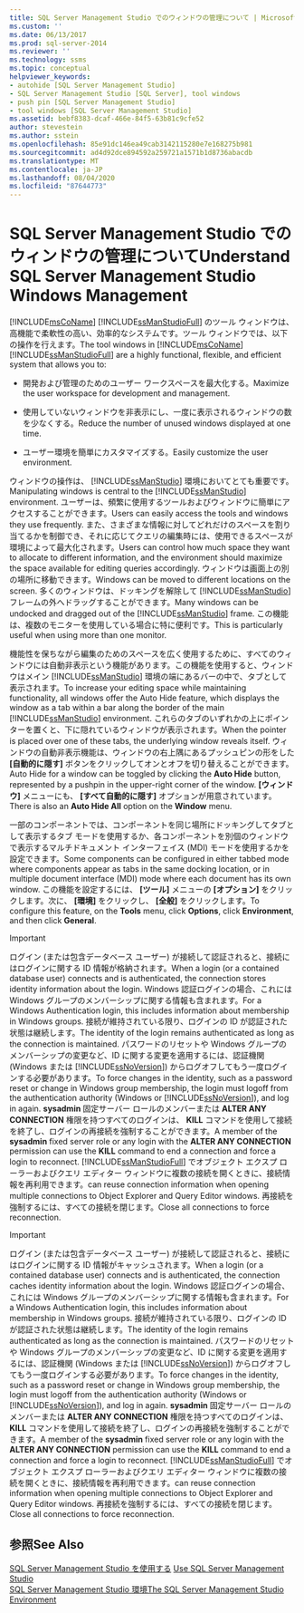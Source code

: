 ```yaml
---
title: SQL Server Management Studio でのウィンドウの管理について | Microsoft Docs
ms.custom: ''
ms.date: 06/13/2017
ms.prod: sql-server-2014
ms.reviewer: ''
ms.technology: ssms
ms.topic: conceptual
helpviewer_keywords:
- autohide [SQL Server Management Studio]
- SQL Server Management Studio [SQL Server], tool windows
- push pin [SQL Server Management Studio]
- tool windows [SQL Server Management Studio]
ms.assetid: bebf8383-dcaf-466e-84f5-63b81c9cfe52
author: stevestein
ms.author: sstein
ms.openlocfilehash: 85e91dc146ea49cab3142115280e7e168275b981
ms.sourcegitcommit: ad4d92dce894592a259721a1571b1d8736abacdb
ms.translationtype: MT
ms.contentlocale: ja-JP
ms.lasthandoff: 08/04/2020
ms.locfileid: "87644773"
---
```

# <a name="understand-sql-server-management-studio-windows-management"></a><span data-ttu-id="2c105-102">SQL Server Management Studio でのウィンドウの管理について</span><span class="sxs-lookup"><span data-stu-id="2c105-102">Understand SQL Server Management Studio Windows Management</span></span>
  <span data-ttu-id="2c105-103">[!INCLUDE[msCoName](../includes/msconame-md.md)] [!INCLUDE[ssManStudioFull](../includes/ssmanstudiofull-md.md)] のツール ウィンドウは、高機能で柔軟性の高い、効率的なシステムです。ツール ウィンドウでは、以下の操作を行えます。</span><span class="sxs-lookup"><span data-stu-id="2c105-103">The tool windows in [!INCLUDE[msCoName](../includes/msconame-md.md)] [!INCLUDE[ssManStudioFull](../includes/ssmanstudiofull-md.md)] are a highly functional, flexible, and efficient system that allows you to:</span></span>  
  
-   <span data-ttu-id="2c105-104">開発および管理のためのユーザー ワークスペースを最大化する。</span><span class="sxs-lookup"><span data-stu-id="2c105-104">Maximize the user workspace for development and management.</span></span>  
  
-   <span data-ttu-id="2c105-105">使用していないウィンドウを非表示にし、一度に表示されるウィンドウの数を少なくする。</span><span class="sxs-lookup"><span data-stu-id="2c105-105">Reduce the number of unused windows displayed at one time.</span></span>  
  
-   <span data-ttu-id="2c105-106">ユーザー環境を簡単にカスタマイズする。</span><span class="sxs-lookup"><span data-stu-id="2c105-106">Easily customize the user environment.</span></span>  
  
 <span data-ttu-id="2c105-107">ウィンドウの操作は、 [!INCLUDE[ssManStudio](../includes/ssmanstudio-md.md)] 環境においてとても重要です。</span><span class="sxs-lookup"><span data-stu-id="2c105-107">Manipulating windows is central to the [!INCLUDE[ssManStudio](../includes/ssmanstudio-md.md)] environment.</span></span> <span data-ttu-id="2c105-108">ユーザーは、頻繁に使用するツールおよびウィンドウに簡単にアクセスすることができます。</span><span class="sxs-lookup"><span data-stu-id="2c105-108">Users can easily access the tools and windows they use frequently.</span></span> <span data-ttu-id="2c105-109">また、さまざまな情報に対してどれだけのスペースを割り当てるかを制御でき、それに応じてクエリの編集時には、使用できるスペースが環境によって最大化されます。</span><span class="sxs-lookup"><span data-stu-id="2c105-109">Users can control how much space they want to allocate to different information, and the environment should maximize the space available for editing queries accordingly.</span></span> <span data-ttu-id="2c105-110">ウィンドウは画面上の別の場所に移動できます。</span><span class="sxs-lookup"><span data-stu-id="2c105-110">Windows can be moved to different locations on the screen.</span></span> <span data-ttu-id="2c105-111">多くのウィンドウは、ドッキングを解除して [!INCLUDE[ssManStudio](../includes/ssmanstudio-md.md)] フレームの外へドラッグすることができます。</span><span class="sxs-lookup"><span data-stu-id="2c105-111">Many windows can be undocked and dragged out of the [!INCLUDE[ssManStudio](../includes/ssmanstudio-md.md)] frame.</span></span> <span data-ttu-id="2c105-112">この機能は、複数のモニターを使用している場合に特に便利です。</span><span class="sxs-lookup"><span data-stu-id="2c105-112">This is particularly useful when using more than one monitor.</span></span>  
  
 <span data-ttu-id="2c105-113">機能性を保ちながら編集のためのスペースを広く使用するために、すべてのウィンドウには自動非表示という機能があります。この機能を使用すると、ウィンドウはメイン [!INCLUDE[ssManStudio](../includes/ssmanstudio-md.md)] 環境の端にあるバーの中で、タブとして表示されます。</span><span class="sxs-lookup"><span data-stu-id="2c105-113">To increase your editing space while maintaining functionality, all windows offer the Auto Hide feature, which displays the window as a tab within a bar along the border of the main [!INCLUDE[ssManStudio](../includes/ssmanstudio-md.md)] environment.</span></span> <span data-ttu-id="2c105-114">これらのタブのいずれかの上にポインターを置くと、下に隠れているウィンドウが表示されます。</span><span class="sxs-lookup"><span data-stu-id="2c105-114">When the pointer is placed over one of these tabs, the underlying window reveals itself.</span></span> <span data-ttu-id="2c105-115">ウィンドウの自動非表示機能は、ウィンドウの右上隅にあるプッシュピンの形をした **[自動的に隠す]** ボタンをクリックしてオンとオフを切り替えることができます。</span><span class="sxs-lookup"><span data-stu-id="2c105-115">Auto Hide for a window can be toggled by clicking the **Auto Hide** button, represented by a pushpin in the upper-right corner of the window.</span></span> <span data-ttu-id="2c105-116">**[ウィンドウ]** メニューにも、 **[すべて自動的に隠す]** オプションが用意されています。</span><span class="sxs-lookup"><span data-stu-id="2c105-116">There is also an **Auto Hide All** option on the **Window** menu.</span></span>  
  
 <span data-ttu-id="2c105-117">一部のコンポーネントでは、コンポーネントを同じ場所にドッキングしてタブとして表示するタブ モードを使用するか、各コンポーネントを別個のウィンドウで表示するマルチドキュメント インターフェイス (MDI) モードを使用するかを設定できます。</span><span class="sxs-lookup"><span data-stu-id="2c105-117">Some components can be configured in either tabbed mode where components appear as tabs in the same docking location, or in multiple document interface (MDI) mode where each document has its own window.</span></span> <span data-ttu-id="2c105-118">この機能を設定するには、 **[ツール]** メニューの **[オプション]** をクリックします。次に、 **[環境]** をクリックし、 **[全般]** をクリックします。</span><span class="sxs-lookup"><span data-stu-id="2c105-118">To configure this feature, on the **Tools** menu, click **Options**, click **Environment**, and then click **General**.</span></span>  
  
> [!IMPORTANT]  
>  <span data-ttu-id="2c105-119">ログイン (または包含データベース ユーザー) が接続して認証されると、接続にはログインに関する ID 情報が格納されます。</span><span class="sxs-lookup"><span data-stu-id="2c105-119">When a login (or a contained database user) connects and is authenticated, the connection stores identity information about the login.</span></span> <span data-ttu-id="2c105-120">Windows 認証ログインの場合、これには Windows グループのメンバーシップに関する情報も含まれます。</span><span class="sxs-lookup"><span data-stu-id="2c105-120">For a Windows Authentication login, this includes information about membership in Windows groups.</span></span> <span data-ttu-id="2c105-121">接続が維持されている限り、ログインの ID が認証された状態は継続します。</span><span class="sxs-lookup"><span data-stu-id="2c105-121">The identity of the login remains authenticated as long as the connection is maintained.</span></span> <span data-ttu-id="2c105-122">パスワードのリセットや Windows グループのメンバーシップの変更など、ID に関する変更を適用するには、認証機関 (Windows または [!INCLUDE[ssNoVersion](../includes/ssnoversion-md.md)]) からログオフしてもう一度ログインする必要があります。</span><span class="sxs-lookup"><span data-stu-id="2c105-122">To force changes in the identity, such as a password reset or change in Windows group membership, the login must logoff from the authentication authority (Windows or [!INCLUDE[ssNoVersion](../includes/ssnoversion-md.md)]), and log in again.</span></span> <span data-ttu-id="2c105-123">**sysadmin** 固定サーバー ロールのメンバーまたは **ALTER ANY CONNECTION** 権限を持つすべてのログインは、 **KILL** コマンドを使用して接続を終了し、ログインの再接続を強制することができます。</span><span class="sxs-lookup"><span data-stu-id="2c105-123">A member of the **sysadmin** fixed server role or any login with the **ALTER ANY CONNECTION** permission can use the **KILL** command to end a connection and force a login to reconnect.</span></span> [!INCLUDE[ssManStudioFull](../includes/ssmanstudiofull-md.md)] <span data-ttu-id="2c105-124">でオブジェクト エクスプ ローラーおよびクエリ エディター ウィンドウに複数の接続を開くときに、接続情報を再利用できます。</span><span class="sxs-lookup"><span data-stu-id="2c105-124">can reuse connection information when opening multiple connections to Object Explorer and Query Editor windows.</span></span> <span data-ttu-id="2c105-125">再接続を強制するには、すべての接続を閉じます。</span><span class="sxs-lookup"><span data-stu-id="2c105-125">Close all connections to force reconnection.</span></span>  
  
> [!IMPORTANT]  
>  <span data-ttu-id="2c105-126">ログイン (または包含データベース ユーザー) が接続して認証されると、接続にはログインに関する ID 情報がキャッシュされます。</span><span class="sxs-lookup"><span data-stu-id="2c105-126">When a login (or a contained database user) connects and is authenticated, the connection caches identity information about the login.</span></span> <span data-ttu-id="2c105-127">Windows 認証ログインの場合、これには Windows グループのメンバーシップに関する情報も含まれます。</span><span class="sxs-lookup"><span data-stu-id="2c105-127">For a Windows Authentication login, this includes information about membership in Windows groups.</span></span> <span data-ttu-id="2c105-128">接続が維持されている限り、ログインの ID が認証された状態は継続します。</span><span class="sxs-lookup"><span data-stu-id="2c105-128">The identity of the login remains authenticated as long as the connection is maintained.</span></span> <span data-ttu-id="2c105-129">パスワードのリセットや Windows グループのメンバーシップの変更など、ID に関する変更を適用するには、認証機関 (Windows または [!INCLUDE[ssNoVersion](../includes/ssnoversion-md.md)]) からログオフしてもう一度ログインする必要があります。</span><span class="sxs-lookup"><span data-stu-id="2c105-129">To force changes in the identity, such as a password reset or change in Windows group membership, the login must logoff from the authentication authority (Windows or [!INCLUDE[ssNoVersion](../includes/ssnoversion-md.md)]), and log in again.</span></span> <span data-ttu-id="2c105-130">**sysadmin** 固定サーバー ロールのメンバーまたは **ALTER ANY CONNECTION** 権限を持つすべてのログインは、 **KILL** コマンドを使用して接続を終了し、ログインの再接続を強制することができます。</span><span class="sxs-lookup"><span data-stu-id="2c105-130">A member of the **sysadmin** fixed server role or any login with the **ALTER ANY CONNECTION** permission can use the **KILL** command to end a connection and force a login to reconnect.</span></span> [!INCLUDE[ssManStudioFull](../includes/ssmanstudiofull-md.md)] <span data-ttu-id="2c105-131">でオブジェクト エクスプ ローラーおよびクエリ エディター ウィンドウに複数の接続を開くときに、接続情報を再利用できます。</span><span class="sxs-lookup"><span data-stu-id="2c105-131">can reuse connection information when opening multiple connections to Object Explorer and Query Editor windows.</span></span> <span data-ttu-id="2c105-132">再接続を強制するには、すべての接続を閉じます。</span><span class="sxs-lookup"><span data-stu-id="2c105-132">Close all connections to force reconnection.</span></span>  
  
## <a name="see-also"></a><span data-ttu-id="2c105-133">参照</span><span class="sxs-lookup"><span data-stu-id="2c105-133">See Also</span></span>  
 <span data-ttu-id="2c105-134">[SQL Server Management Studio を使用する](../database-engine/use-sql-server-management-studio.md) </span><span class="sxs-lookup"><span data-stu-id="2c105-134">[Use SQL Server Management Studio](../database-engine/use-sql-server-management-studio.md) </span></span>  
 [<span data-ttu-id="2c105-135">SQL Server Management Studio 環境</span><span class="sxs-lookup"><span data-stu-id="2c105-135">The SQL Server Management Studio Environment</span></span>](the-sql-server-management-studio-environment.md)  
  
  
